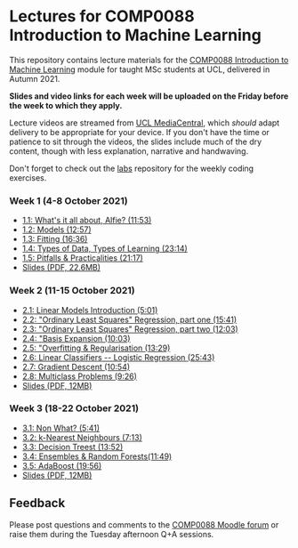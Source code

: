 # Lectures for COMP0088 Introduction to Machine Learning

This repository contains lecture materials for the [COMP0088 Introduction to Machine Learning](https://moodle.ucl.ac.uk/course/view.php?id=1442) module for taught MSc students at UCL, delivered in Autumn 2021.

**Slides and video links for each week will be uploaded on the Friday before the week to which they apply.**

Lecture videos are streamed from [UCL MediaCentral](https://mediacentral.ucl.ac.uk), which *should* adapt delivery to be appropriate for your device. If you don't have the time or patience to sit through the videos, the slides include much of the dry content, though with less explanation, narrative and handwaving.

Don't forget to check out the [labs](https://github.com/comp0088/labs) repository for the weekly coding exercises.


### Week 1 (4-8 October 2021)

* [1.1: What's it all about, Alfie? (11:53)](https://mediacentral.ucl.ac.uk/Play/69477)
* [1.2: Models (12:57)](https://mediacentral.ucl.ac.uk/Play/69478)
* [1.3: Fitting (16:36)](https://mediacentral.ucl.ac.uk/Play/69482)
* [1.4: Types of Data, Types of Learning (23:14)](https://mediacentral.ucl.ac.uk/Play/69483)
* [1.5: Pitfalls & Practicalities (21:17)](https://mediacentral.ucl.ac.uk/Play/69485)
* [Slides (PDF, 22.6MB)](1_Introduction.pdf)


### Week 2 (11-15 October 2021)

* [2.1: Linear Models Introduction (5:01)](https://mediacentral.ucl.ac.uk/Play/69486)
* [2.2: "Ordinary Least Squares" Regression, part one (15:41)](https://mediacentral.ucl.ac.uk/Play/69489)
* [2.3: "Ordinary Least Squares" Regression, part two (12:03)](https://mediacentral.ucl.ac.uk/Play/69490)
* [2.4: "Basis Expansion (10:03)](https://mediacentral.ucl.ac.uk/Play/69617)
* [2.5: "Overfitting & Regularisation (13:29)](https://mediacentral.ucl.ac.uk/Play/69621)
* [2.6: Linear Classifiers -- Logistic Regression (25:43)](https://mediacentral.ucl.ac.uk/Play/69622)
* [2.7: Gradient Descent (10:54)](https://mediacentral.ucl.ac.uk/Play/69623)
* [2.8: Multiclass Problems (9:26)](https://mediacentral.ucl.ac.uk/Play/69625)
* [Slides (PDF, 12MB)](2_Linear_Models.pdf)


### Week 3 (18-22 October 2021)

* [3.1: Non What? (5:41)](https://mediacentral.ucl.ac.uk/Play/70497)
* [3.2: k-Nearest Neighbours (7:13)](https://mediacentral.ucl.ac.uk/Play/70499)
* [3.3: Decision Treest (13:52)](https://mediacentral.ucl.ac.uk/Play/70501)
* [3.4: Ensembles & Random Forests(11:49)](https://mediacentral.ucl.ac.uk/Play/70503)
* [3.5: AdaBoost (19:56)](https://mediacentral.ucl.ac.uk/Play/70508)
* [Slides (PDF, 12MB)](3_Nonparametric_Models.pdf)



## Feedback

Please post questions and comments to the [COMP0088 Moodle forum](https://moodle.ucl.ac.uk/mod/forum/view.php?id=3080410) or raise them during the Tuesday afternoon Q+A sessions.